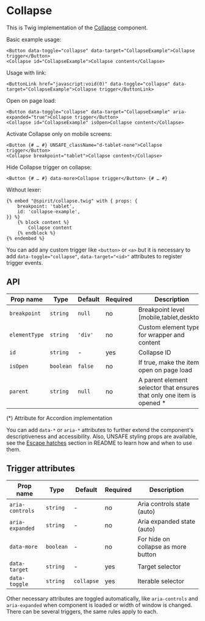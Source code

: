 # Collapse

This is Twig implementation of the [Collapse] component.

Basic example usage:

```twig
<Button data-toggle="collapse" data-target="CollapseExample">Collapse trigger</Button>
<Collapse id="CollapseExample">Collapse content</Collapse>
```

Usage with link:

```twig
<ButtonLink href="javascript:void(0)" data-toggle="collapse" data-target="CollapseExample">Collapse trigger</ButtonLink>
```

Open on page load:

```twig
<Button data-toggle="collapse" data-target="CollapseExample" aria-expanded="true">Collapse trigger</Button>
<Collapse id="CollapseExample" isOpen>Collapse content</Collapse>
```

Activate Collapse only on mobile screens:

```twig
<Button {# … #} UNSAFE_className="d-tablet-none">Collapse trigger</Button>
<Collapse breakpoint="tablet">Collapse content</Collapse>
```

Hide Collapse trigger on collapse:

```twig
<Button {# … #} data-more>Collapse trigger</Button> {# … #}
```

Without lexer:

```twig
{% embed "@spirit/collapse.twig" with { props: {
    breakpoint: 'tablet',
    id: 'collapse-example',
}} %}
    {% block content %}
        Collapse content
    {% endblock %}
{% endembed %}
```

You can add any custom trigger like `<button>` or `<a>` but it is necessary to add `data-toggle="collapse"`, `data-target="<id>"`
attributes to register trigger events.

## API

| Prop name     | Type      | Default | Required | Description                                                            |
| ------------- | --------- | ------- | -------- | ---------------------------------------------------------------------- |
| `breakpoint`  | `string`  | `null`  | no       | Breakpoint level [mobile,tablet,desktop]                               |
| `elementType` | `string`  | `'div'` | no       | Custom element type for wrapper and content                            |
| `id`          | `string`  | -       | yes      | Collapse ID                                                            |
| `isOpen`      | `boolean` | `false` | no       | If true, make the item open on page load                               |
| `parent`      | `string`  | `null`  | no       | A parent element selector that ensures that only one item is opened \* |

(\*) Attribute for Accordion implementation

You can add `data-*` or `aria-*` attributes to further extend the component's
descriptiveness and accessibility. Also, UNSAFE styling props are available,
see the [Escape hatches][escape-hatches] section in README to learn how and when to use them.

## Trigger attributes

| Prop name       | Type      | Default    | Required | Description                         |
| --------------- | --------- | ---------- | -------- | ----------------------------------- |
| `aria-controls` | `string`  | -          | no       | Aria controls state (auto)          |
| `aria-expanded` | `string`  | -          | no       | Aria expanded state (auto)          |
| `data-more`     | `boolean` | -          | no       | For hide on collapse as more button |
| `data-target`   | `string`  | -          | yes      | Target selector                     |
| `data-toggle`   | `string`  | `collapse` | yes      | Iterable selector                   |

Other necessary attributes are toggled automatically, like `aria-controls` and `aria-expanded` when component is loaded
or width of window is changed. There can be several triggers, the same rules apply to each.

[collapse]: https://github.com/lmc-eu/spirit-design-system/tree/main/packages/web/src/scss/components/Modal
[escape-hatches]: https://github.com/lmc-eu/spirit-design-system/tree/main/packages/web-twig/README.md#escape-hatches
